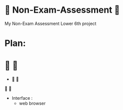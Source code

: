 # 🔷 Non-Exam-Assessment 🔷

My Non-Exam Assessment Lower 6th project



# Plan:

# :trident: 🔱

- 🔱 :trident:

🔱 :trident:

- Interface :
    - web browser


